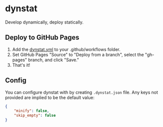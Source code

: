 # dynstat

Develop dynamically, deploy statically.

## Deploy to GitHub Pages

1. Add the [dynstat.yml](https://github.com/calamity-inc/dynstat-demo/blob/senpai/.github/workflows/dynstat.yml) to your .github/workflows folder.
2. Set GitHub Pages "Source" to "Deploy from a branch", select the "gh-pages" branch, and click "Save."
3. That's it!

## Config

You can configure dynstat with by creating `.dynstat.json` file. Any keys not provided are implied to be the default value:

```JSON
{
	"minify": false,
	"skip_empty": false
}
```
